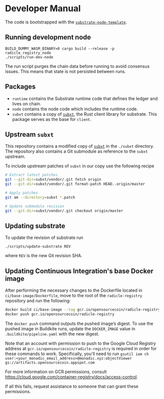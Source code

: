 Developer Manual
================

The code is bootstrapped with the [`substrate-node-template`][node-template].

[node-template]: https://github.com/substrate-developer-hub/substrate-node-template

Running development node
------------------------

~~~
BUILD_DUMMY_WASM_BINARY=0 cargo build --release -p radicle_registry_node
./scripts/run-dev-node
~~~

The run script purges the chain data before running to avoid consensus issues.
This means that state is not persisted between runs.

Packages
--------

* `runtime` contains the Substrate runtime code that defines the ledger and
  lives on chain.
* `node` contains the node code which includes the runtime code.
* `subxt` contains a copy of [`subxt`][subxt], the Rust client library for
  substrate. This package serves as the base for `client`.

Upstream `subxt`
----------------

This repository contains a modified copy of [`subxt`][subxt] in the `./subxt`
directory. The repository also contains a Git submodule as reference to the
`subxt` upstream.

To include upstream patches of `subxt` in our copy use the following recipe

~~~bash
# Extract latest patches
git --git-dir=subxt/vendor/.git fetch origin
git --git-dir=subxt/vendor/.git format-patch HEAD..origin/master

# Apply patches
git am --directory=subxt *.patch

# Update submodule revision
git --git-dir=subxt/vendor/.git checkout origin/master
~~~

[subxt]: https://github.com/paritytech/substrate-subxt


Updating substrate
------------------

To update the revision of substrate run
~~~
./scripts/update-substrate REV
~~~
where `REV` is the new Git revision SHA.


Updating Continuous Integration's base Docker image
---------------------------------------------------

After performing the necessary changes to the Dockerfile located in
`ci/base-image/Dockerfile`, move to the root of the `radicle-registry`
repository and run the following:

```bash
docker build ci/base-image --tag gcr.io/opensourcecoin/radicle-registry
docker push gcr.io/opensourcecoin/radicle-registry
```

The `docker push` command outputs the pushed image’s digest. To use the pushed
image in Buildkite runs, update the `DOCKER_IMAGE` value in
`.buildkite/pipeline.yaml` with the new digest.

Note that an account with permission to push to the Google Cloud Registry
address at `gcr.io/opensourcecoin/radicle-registry` is required in order for
these commands to work.
Specifically, you'll need to run
`gsutil iam ch user:<your_monadic_email_address>@monadic.xyz:objectViewer gs://artifacts.opensourcecoin.appspot.com`

For more information on GCR permissions, consult
https://cloud.google.com/container-registry/docs/access-control.

If all this fails, request assistance to someone that can grant these
permissions.
